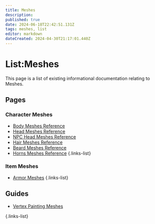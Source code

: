 ```yaml
---
title: Meshes
description: 
published: true
date: 2024-06-18T22:42:51.131Z
tags: meshes, list
editor: markdown
dateCreated: 2024-04-30T21:17:01.440Z
---
```


# List:Meshes
This page is a list of existing informational documentation relating to Meshes.

## Pages

### Character Meshes
- [Body Meshes Reference](Body-Meshes-Reference)
- [Head Meshes Reference](Head-Meshes-Reference)
- [NPC Head Meshes Reference](NPC-Head-Meshes-Reference)
- [Hair Meshes Reference](Hair-Meshes-Reference)
- [Beard Meshes Reference](Beard-Meshes-Reference)
- [Horns Meshes Reference](Horns-Meshes-Reference)
{.links-list}

### Item Meshes
- [Armor Meshes](Armor-Meshes)
{.links-list}

## Guides
- [Vertex Painting Meshes](Vertex-Painting-Meshes)

{.links-list}